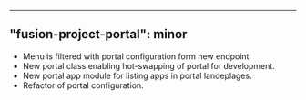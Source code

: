 
---
"fusion-project-portal": minor
--- 
- Menu is filtered with portal configuration form new endpoint
- New portal class enabling hot-swapping of portal for development.
- New portal app module for listing apps in portal landeplages.
- Refactor of portal configuration.
